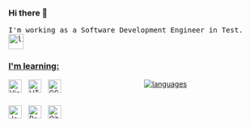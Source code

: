 ### Hi there 👋
<pre>I'm working as a Software Development Engineer in Test.
<a href="https://www.linkedin.com/in/onuryasavul/" target="blank"><img align="center" src="https://raw.githubusercontent.com/peterthehan/peterthehan/master/assets/linkedin.svg" alt="linkedin" height="30" />
</pre>
### I'm learning:
<div style="float:left;">
  <img align="left" alt="Visual Studio Code" width="26px" src="https://cdn.jsdelivr.net/gh/devicons/devicon/icons/vscode/vscode-original.svg" style="padding-right:10px;"/>
  <img align="left" alt="HTML5" width="26px" src="https://cdn.jsdelivr.net/gh/devicons/devicon/icons/html5/html5-original.svg" style="padding-right:10px;"/>
  <img align="left" alt="CSS3" width="26px" src="https://cdn.jsdelivr.net/gh/devicons/devicon/icons/css3/css3-original.svg" style="padding-right:10px;"/>
  <br/>
  <br/>
  <br/>

  <img align="left" alt="JavaScript" width="26px" src="https://cdn.jsdelivr.net/gh/devicons/devicon/icons/javascript/javascript-original.svg" style="padding-right:10px;"/>
  <img align="left" alt="React" width="26px" src="https://cdn.jsdelivr.net/gh/devicons/devicon/icons/react/react-original.svg" style="padding-right:10px;"/>
  <img align="left" alt="Git" width="26px" src="https://cdn.jsdelivr.net/gh/devicons/devicon/icons/git/git-original.svg" style="padding-right:10px;"/>
</div
<div style="float:left;">
  <p class="languages" align="center">
    <img src="https://github-readme-stats.vercel.app/api/top-langs/?username=onuryasavul&layout=compact" alt="languages" />           
  </p>
</div>
<!--
**onuryasavul/onuryasavul** is a ✨ _special_ ✨ repository because its `README.md` (this file) appears on your GitHub profile.

Here are some ideas to get you started:

- 🔭 I’m currently working on ...
- 🌱 I’m currently learning ...
- 👯 I’m looking to collaborate on ...
- 🤔 I’m looking for help with ...
- 💬 Ask me about ...
- 📫 How to reach me: ...
- 😄 Pronouns: ...
- ⚡ Fun fact: ...
-->
